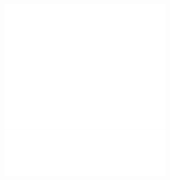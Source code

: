 
![Metrics](https://github.com/bhagavan44/bhagavan44/blob/main/github-metrics.svg)
![Metrics - Additional](https://github.com/bhagavan44/bhagavan44/blob/main/metrics.additional.svg)

<!--
**bhagavan44/bhagavan44** is a ✨ _special_ ✨ repository because its `README.md` (this file) appears on your GitHub profile.

Here are some ideas to get you started:

- 🔭 I’m currently working on ...
- 🌱 I’m currently learning ...
- 👯 I’m looking to collaborate on ...
- 🤔 I’m looking for help with ...
- 💬 Ask me about ...
- 📫 How to reach me: ...
- 😄 Pronouns: ...
- ⚡ Fun fact: ...
-->
